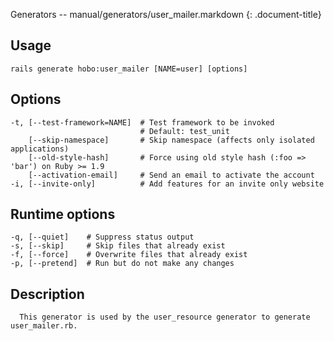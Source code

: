 Generators -- manual/generators/user\_mailer.markdown
{: .document-title}


## Usage

    

    rails generate hobo:user_mailer [NAME=user] [options]


## Options

    

    -t, [--test-framework=NAME]  # Test framework to be invoked
                                 # Default: test_unit
        [--skip-namespace]       # Skip namespace (affects only isolated applications)
        [--old-style-hash]       # Force using old style hash (:foo => 'bar') on Ruby >= 1.9
        [--activation-email]     # Send an email to activate the account
    -i, [--invite-only]          # Add features for an invite only website


## Runtime options

    

    -q, [--quiet]    # Suppress status output
    -s, [--skip]     # Skip files that already exist
    -f, [--force]    # Overwrite files that already exist
    -p, [--pretend]  # Run but do not make any changes


## Description

    

      This generator is used by the user_resource generator to generate user_mailer.rb.
